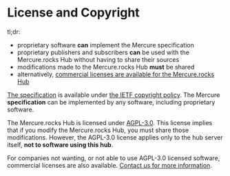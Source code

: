 # License and Copyright

tl;dr:

- proprietary software **can** implement the Mercure specification
- proprietary publishers and subscribers **can** be used with the Mercure.rocks Hub without having to share their sources
- modifications made to the Mercure.rocks Hub **must** be shared
- alternatively, [commercial licenses are available for the Mercure.rocks Hub](https://mercure.rocks/pricing)

[The specification](../../spec/mercure.md) is available under [the IETF copyright policy](https://trustee.ietf.org/copyright-faq.html). The Mercure **specification** can be implemented by any software, including proprietary software.

The Mercure.rocks Hub is licensed under [AGPL-3.0](https://github.com/dunglas/mercure/blob/master/LICENSE). This license implies that if you modify the Mercure.rocks Hub, you must share those modifications. However, the AGPL-3.0 license applies only to the hub server itself, **not to software using this hub**.

For companies not wanting, or not able to use AGPL-3.0 licensed software, commercial licenses are also available. [Contact us for more information](mailto:contact@mercure.rocks).
